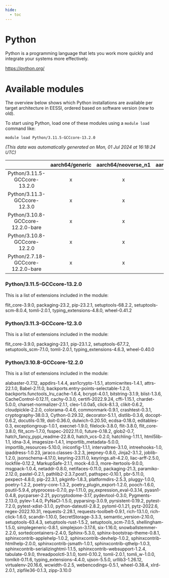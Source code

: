 ```yaml
---
hide:
  - toc
---
```


Python
======


Python is a programming language that lets you work more quickly and integrate your systems more effectively.

https://python.org/
# Available modules


The overview below shows which Python installations are available per target architecture in EESSI, ordered based on software version (new to old).

To start using Python, load one of these modules using a `module load` command like:

```shell
module load Python/3.11.5-GCCcore-13.2.0
```

*(This data was automatically generated on Mon, 01 Jul 2024 at 16:18:24 UTC)*  

| |aarch64/generic|aarch64/neoverse_n1|aarch64/neoverse_v1|x86_64/generic|x86_64/amd/zen2|x86_64/amd/zen3|x86_64/intel/haswell|x86_64/intel/skylake_avx512|
| :---: | :---: | :---: | :---: | :---: | :---: | :---: | :---: | :---: |
|Python/3.11.5-GCCcore-13.2.0|x|x|x|x|x|x|x|x|
|Python/3.11.3-GCCcore-12.3.0|x|x|x|x|x|x|x|x|
|Python/3.10.8-GCCcore-12.2.0-bare|x|x|x|x|x|x|x|x|
|Python/3.10.8-GCCcore-12.2.0|x|x|x|x|x|x|x|x|
|Python/2.7.18-GCCcore-12.2.0-bare|x|x|x|x|x|x|x|x|


### Python/3.11.5-GCCcore-13.2.0

This is a list of extensions included in the module:

flit_core-3.9.0, packaging-23.2, pip-23.2.1, setuptools-68.2.2, setuptools-scm-8.0.4, tomli-2.0.1, typing_extensions-4.8.0, wheel-0.41.2

### Python/3.11.3-GCCcore-12.3.0

This is a list of extensions included in the module:

flit_core-3.9.0, packaging-23.1, pip-23.1.2, setuptools-67.7.2, setuptools_scm-7.1.0, tomli-2.0.1, typing_extensions-4.6.3, wheel-0.40.0

### Python/3.10.8-GCCcore-12.2.0

This is a list of extensions included in the module:

alabaster-0.7.12, appdirs-1.4.4, asn1crypto-1.5.1, atomicwrites-1.4.1, attrs-22.1.0, Babel-2.11.0, backports.entry-points-selectable-1.2.0, backports.functools_lru_cache-1.6.4, bcrypt-4.0.1, bitstring-3.1.9, blist-1.3.6, CacheControl-0.12.11, cachy-0.3.0, certifi-2022.9.24, cffi-1.15.1, chardet-5.0.0, charset-normalizer-2.1.1, cleo-1.0.0a5, click-8.1.3, clikit-0.6.2, cloudpickle-2.2.0, colorama-0.4.6, commonmark-0.9.1, crashtest-0.3.1, cryptography-38.0.3, Cython-0.29.32, decorator-5.1.1, distlib-0.3.6, docopt-0.6.2, docutils-0.19, doit-0.36.0, dulwich-0.20.50, ecdsa-0.18.0, editables-0.3, exceptiongroup-1.0.1, execnet-1.9.0, filelock-3.8.0, flit-3.8.0, flit_core-3.8.0, flit_scm-1.7.0, fsspec-2022.11.0, future-0.18.2, glob2-0.7, hatch_fancy_pypi_readme-22.8.0, hatch_vcs-0.2.0, hatchling-1.11.1, html5lib-1.1, idna-3.4, imagesize-1.4.1, importlib_metadata-5.0.0, importlib_resources-5.10.0, iniconfig-1.1.1, intervaltree-3.1.0, intreehooks-1.0, ipaddress-1.0.23, jaraco.classes-3.2.3, jeepney-0.8.0, Jinja2-3.1.2, joblib-1.2.0, jsonschema-4.17.0, keyring-23.11.0, keyrings.alt-4.2.0, liac-arff-2.5.0, lockfile-0.12.2, MarkupSafe-2.1.1, mock-4.0.3, more-itertools-9.0.0, msgpack-1.0.4, netaddr-0.8.0, netifaces-0.11.0, packaging-21.3, paramiko-2.12.0, pastel-0.2.1, pathlib2-2.3.7.post1, pathspec-0.10.1, pbr-5.11.0, pexpect-4.8.0, pip-22.3.1, pkginfo-1.8.3, platformdirs-2.5.3, pluggy-1.0.0, poetry-1.2.2, poetry-core-1.3.2, poetry_plugin_export-1.2.0, pooch-1.6.0, psutil-5.9.4, ptyprocess-0.7.0, py-1.11.0, py_expression_eval-0.3.14, pyasn1-0.4.8, pycparser-2.21, pycryptodome-3.17, pydevtool-0.3.0, Pygments-2.13.0, pylev-1.4.0, PyNaCl-1.5.0, pyparsing-3.0.9, pyrsistent-0.19.2, pytest-7.2.0, pytest-xdist-3.1.0, python-dateutil-2.8.2, pytoml-0.1.21, pytz-2022.6, regex-2022.10.31, requests-2.28.1, requests-toolbelt-0.9.1, rich-13.1.0, rich-click-1.6.0, scandir-1.10.0, SecretStorage-3.3.3, semantic_version-2.10.0, setuptools-63.4.3, setuptools-rust-1.5.2, setuptools_scm-7.0.5, shellingham-1.5.0, simplegeneric-0.8.1, simplejson-3.17.6, six-1.16.0, snowballstemmer-2.2.0, sortedcontainers-2.4.0, Sphinx-5.3.0, sphinx-bootstrap-theme-0.8.1, sphinxcontrib-applehelp-1.0.2, sphinxcontrib-devhelp-1.0.2, sphinxcontrib-htmlhelp-2.0.0, sphinxcontrib-jsmath-1.0.1, sphinxcontrib-qthelp-1.0.3, sphinxcontrib-serializinghtml-1.1.5, sphinxcontrib-websupport-1.2.4, tabulate-0.9.0, threadpoolctl-3.1.0, toml-0.10.2, tomli-2.0.1, tomli_w-1.0.0, tomlkit-0.11.6, typing_extensions-4.4.0, ujson-5.5.0, urllib3-1.26.12, virtualenv-20.16.6, wcwidth-0.2.5, webencodings-0.5.1, wheel-0.38.4, xlrd-2.0.1, zipfile36-0.1.3, zipp-3.10.0